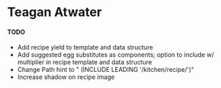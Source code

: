 # Teagan Atwater

#### TODO

- Add recipe yield to template and data structure
- Add suggested egg substitutes as components; option to include w/ multiplier in recipe template and data structure
- Change Path hint to " (INCLUDE LEADING '/kitchen/recipe/')"
- Increase shadow on recipe image
